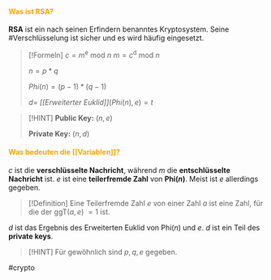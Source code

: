 #### <font color = "orange">Was ist RSA?</font>
**RSA** ist ein nach seinen Erfindern benanntes Kryptosystem. Seine #Verschlüsselung ist sicher und es wird häufig eingesetzt.

>[!Formeln]
>$c = m$<sup>e</sup> mod $n$
>$m = c$<sup>d</sup> mod $n$
>
>$n = p * q$
>
>$Phi(n) = (p-1) * (q-1)$
>
>$d =$ *[[Erweiterter Euklid]]*$(Phi(n),e) = t$

>[!HINT]
>**Public Key:**
>$(n,e)$
>
>**Private Key:**
>$(n,d)$

#### <font color = "orange">Was bedeuten die [[Variablen]]?</font>
$c$ ist die **verschlüsselte Nachricht**, während $m$ die **entschlüsselte Nachricht** ist. $e$ ist eine **teilerfremde Zahl** von **Phi($n$)**. Meist ist $e$ allerdings gegeben.

>[!Definition]
>Eine Teilerfremde Zahl $e$ von einer Zahl $a$ ist eine Zahl, für die der ggT($a,e$) $= 1$ ist.

$d$ ist das Ergebnis des Erweiterten Euklid von Phi$(n)$ und $e$. $d$ ist ein Teil des **private keys**.

>[!HINT]
>Für gewöhnlich sind $p,q,e$ gegeben.

#crypto